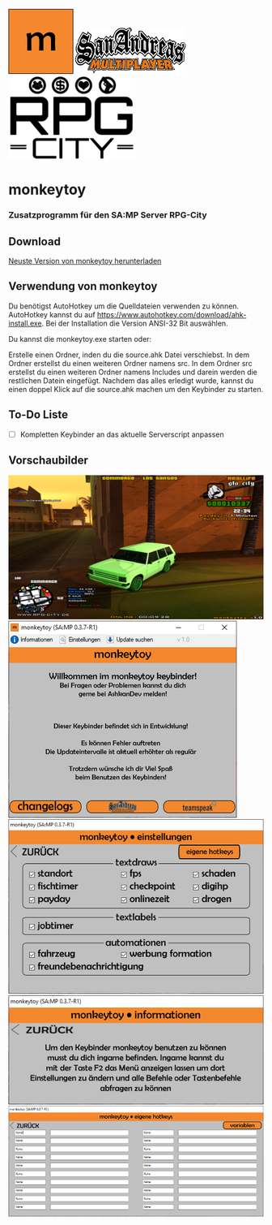 ![monkeytoy Logo](https://raw.githubusercontent.com/Ashkan-TBZ/monkeytoy/master/ressources/monkeytoy_icon_x128.png)
![SA:MP Logo](https://raw.githubusercontent.com/Ashkan-TBZ/monkeytoy/master/ressources/samp_logo.png) ![RPG-City Logo](https://raw.githubusercontent.com/Ashkan-TBZ/monkeytoy/master/ressources/rpg-city_logo.png)

# monkeytoy
### Zusatzprogramm für den SA:MP Server RPG-City

## Download
[Neuste Version von monkeytoy herunterladen](https://raw.githubusercontent.com/Ashkan-TBZ/monkeytoy/master/monkeytoy.exe)

## Verwendung von monkeytoy
Du benötigst AutoHotkey um die Quelldateien verwenden zu können. AutoHotkey kannst du auf https://www.autohotkey.com/download/ahk-install.exe. Bei der Installation die Version ANSI-32 Bit auswählen.

Du kannst die monkeytoy.exe starten oder:

Erstelle einen Ordner, inden du die source.ahk Datei verschiebst. In dem Ordner erstellst du einen weiteren Ordner namens src. In dem Ordner src erstellst du einen weiteren Ordner namens Includes und darein werden die restlichen Datein eingefügt.
Nachdem das alles erledigt wurde, kannst du einen doppel Klick auf die source.ahk machen um den Keybinder zu starten.

## To-Do Liste
- [ ] Kompletten Keybinder an das aktuelle Serverscript anpassen

## Vorschaubilder
![InGame Overlay](https://raw.githubusercontent.com/Ashkan-TBZ/monkeytoy/master/pictures/monkeytoy_ingameoverlay.png)
![Hauptmenü](https://raw.githubusercontent.com/Ashkan-TBZ/monkeytoy/master/pictures/mainmenu.PNG)
![Einstellungen](https://raw.githubusercontent.com/Ashkan-TBZ/monkeytoy/master/pictures/einstellungen.PNG)
![Informationen](https://raw.githubusercontent.com/Ashkan-TBZ/monkeytoy/master/pictures/informationen.PNG)
![Eigene Hotkeys](https://raw.githubusercontent.com/Ashkan-TBZ/monkeytoy/master/pictures/eigenehotkeys.PNG)
